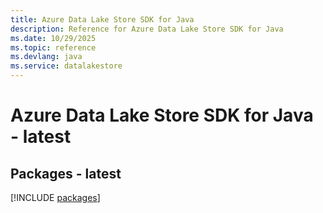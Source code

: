 ```yaml
---
title: Azure Data Lake Store SDK for Java
description: Reference for Azure Data Lake Store SDK for Java
ms.date: 10/29/2025
ms.topic: reference
ms.devlang: java
ms.service: datalakestore
---
```

# Azure Data Lake Store SDK for Java - latest
## Packages - latest
[!INCLUDE [packages](data-lake-store-index.md)]